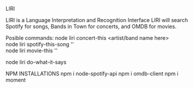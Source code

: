 LIRI

LIRI is a Language Interpretation and Recognition Interface
LIRI will search Spotify for songs, Bands in Town for concerts, and OMDB for movies.


Posible commands:
node liri concert-this <artist/band name here>           
node liri spotify-this-song '<song name here>'           
node liri movie-this '<movie name here>'                

node liri do-what-it-says    

NPM INSTALLATIONS
npm i node-spotify-api
npm i omdb-client
npm i moment

